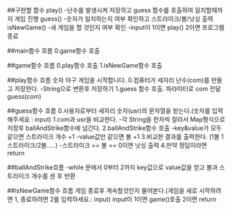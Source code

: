 ##구현할 함수
play()
-난수를 발생시켜 저장하고 guess 함수를 호출하여 일치할때까지 게임 진행
guess()
-숫자가 일치하는지 여부 확인하고 스트라이크/볼/낫싱 출력
isNewGame()
-새 게임을 할 것인지 여부 확인
-input이 1이면 play() 2이면 프로그램 종료


##main함수 흐름
0.game함수 호출

##game함수 흐름
0.play함수 호출
1.isNewGame함수 호출


##play함수 흐름
숫자 야구 게임을 시작합니다.
0.컴퓨터가 세자리 난수(com)를 만들고 저장한다.
    -String으로 변환후 저장하기
1.guess 함수 호출. 파라미터로 com 전달  guess(com)


##guess함수 흐름
0.사용자로부터 세자리 숫자(usr)의 문자열을 받는다.(숫자를 입력해주세요 : input)
1.com과 usr을 비교한다.
    -각 String을 한자씩 잘라서 Map형식으로 저장후 ballAndStrike함수에 넘긴다.
2.ballAndStrike함수 호출
    -key&value가 모두 같으면 스트라이크 개수 +1
    -value값만 같으면 볼 +1
3.비교한 결과를 출력한다. (1볼 1스트라이크/2볼.....)
    -스트라이크 == 볼 == 0이면 낫싱 출력
4.만약 정답이라면 return

##ballAndStrike흐름
    -while 문에서 0부터 2까지 key값으로 value값을 얻고 볼과 스트라이크 개수를 센 후 반환


##isNewGame함수 흐름
게임 종료후 계속할것인지 물어본다.(게임을 새로 시작하려면 1, 종료하려면 2를 입력하세요.: input)
input이 1이면 game()호출 2이면 return



